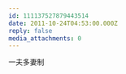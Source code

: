 ```yaml
---
id: 111137527879443514
date: 2011-10-24T04:53:00.000Z
reply: false
media_attachments: 0
---
```


一夫多妻制 ​​​​

